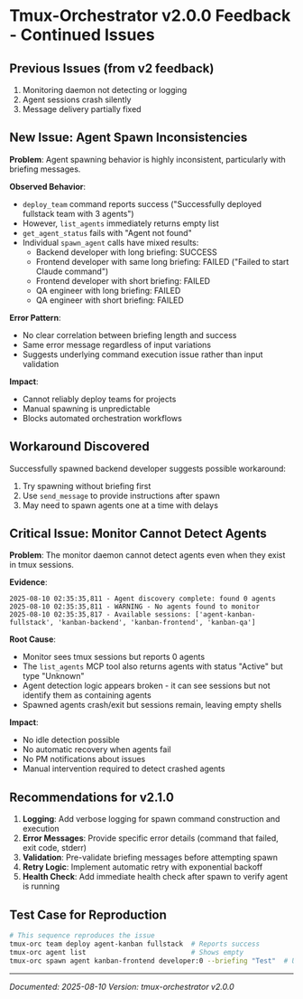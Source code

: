 # Tmux-Orchestrator v2.0.0 Feedback - Continued Issues

## Previous Issues (from v2 feedback)
1. Monitoring daemon not detecting or logging
2. Agent sessions crash silently
3. Message delivery partially fixed

## New Issue: Agent Spawn Inconsistencies

**Problem**: Agent spawning behavior is highly inconsistent, particularly with briefing messages.

**Observed Behavior**:
- `deploy_team` command reports success ("Successfully deployed fullstack team with 3 agents")
- However, `list_agents` immediately returns empty list
- `get_agent_status` fails with "Agent not found"
- Individual `spawn_agent` calls have mixed results:
  - Backend developer with long briefing: SUCCESS
  - Frontend developer with same long briefing: FAILED ("Failed to start Claude command")
  - Frontend developer with short briefing: FAILED
  - QA engineer with long briefing: FAILED
  - QA engineer with short briefing: FAILED

**Error Pattern**:
- No clear correlation between briefing length and success
- Same error message regardless of input variations
- Suggests underlying command execution issue rather than input validation

**Impact**:
- Cannot reliably deploy teams for projects
- Manual spawning is unpredictable
- Blocks automated orchestration workflows

## Workaround Discovered

Successfully spawned backend developer suggests possible workaround:
1. Try spawning without briefing first
2. Use `send_message` to provide instructions after spawn
3. May need to spawn agents one at a time with delays

## Critical Issue: Monitor Cannot Detect Agents

**Problem**: The monitor daemon cannot detect agents even when they exist in tmux sessions.

**Evidence**:
```
2025-08-10 02:35:35,811 - Agent discovery complete: found 0 agents
2025-08-10 02:35:35,811 - WARNING - No agents found to monitor
2025-08-10 02:35:35,817 - Available sessions: ['agent-kanban-fullstack', 'kanban-backend', 'kanban-frontend', 'kanban-qa']
```

**Root Cause**:
- Monitor sees tmux sessions but reports 0 agents
- The `list_agents` MCP tool also returns agents with status "Active" but type "Unknown"
- Agent detection logic appears broken - it can see sessions but not identify them as containing agents
- Spawned agents crash/exit but sessions remain, leaving empty shells

**Impact**:
- No idle detection possible
- No automatic recovery when agents fail
- No PM notifications about issues
- Manual intervention required to detect crashed agents

## Recommendations for v2.1.0

1. **Logging**: Add verbose logging for spawn command construction and execution
2. **Error Messages**: Provide specific error details (command that failed, exit code, stderr)
3. **Validation**: Pre-validate briefing messages before attempting spawn
4. **Retry Logic**: Implement automatic retry with exponential backoff
5. **Health Check**: Add immediate health check after spawn to verify agent is running

## Test Case for Reproduction

```bash
# This sequence reproduces the issue
tmux-orc team deploy agent-kanban fullstack  # Reports success
tmux-orc agent list                          # Shows empty
tmux-orc spawn agent kanban-frontend developer:0 --briefing "Test"  # Updated command format
```

---
*Documented: 2025-08-10*
*Version: tmux-orchestrator v2.0.0*
